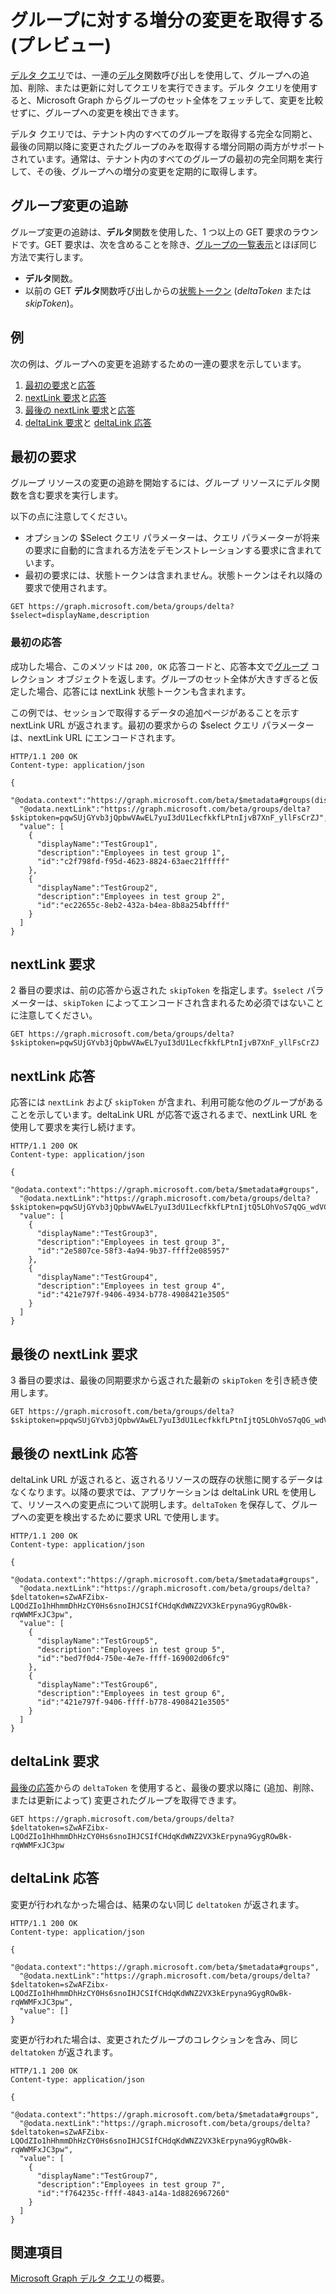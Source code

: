 # <a name="get-incremental-changes-for-groups-preview"></a>グループに対する増分の変更を取得する (プレビュー)

[デルタ クエリ](./delta_query_overview.md)では、一連の[デルタ](../api-reference/beta/api/group_delta.md)関数呼び出しを使用して、グループへの追加、削除、または更新に対してクエリを実行できます。デルタ クエリを使用すると、Microsoft Graph からグループのセット全体をフェッチして、変更を比較せずに、グループへの変更を検出できます。

デルタ クエリでは、テナント内のすべてのグループを取得する完全な同期と、最後の同期以降に変更されたグループのみを取得する増分同期の両方がサポートされています。通常は、テナント内のすべてのグループの最初の完全同期を実行して、その後、グループへの増分の変更を定期的に取得します。 

## <a name="tracking-group-changes"></a>グループ変更の追跡

グループ変更の追跡は、**デルタ**関数を使用した、1 つ以上の GET 要求のラウンドです。GET 要求は、次を含めることを除き、[グループの一覧表示](../api-reference/beta/api/group_list.md)とほぼ同じ方法で実行します。

- **デルタ**関数。
- 以前の GET **デルタ**関数呼び出しからの[状態トークン](./delta_query_overview.md) (_deltaToken_ または _skipToken_)。

## <a name="example"></a>例

次の例は、グループへの変更を追跡するための一連の要求を示しています。

1. [最初の要求](#initial-request)と[応答](#initial-response)
2. [nextLink 要求](#nextlink-request)と[応答](#nextlink-response)
3. [最後の nextLink 要求](#final-nextlink-request)と[応答](#final-nextlink-response)
4. [deltaLink 要求](#deltalink-request)と [deltaLink 応答](#deltalink-response)

## <a name="initial-request"></a>最初の要求

グループ リソースの変更の追跡を開始するには、グループ リソースにデルタ関数を含む要求を実行します。 

以下の点に注意してください。

- オプションの $Select クエリ パラメーターは、クエリ パラメーターが将来の要求に自動的に含まれる方法をデモンストレーションする要求に含まれています。
- 最初の要求には、状態トークンは含まれません。状態トークンはそれ以降の要求で使用されます。

``` http
GET https://graph.microsoft.com/beta/groups/delta?$select=displayName,description
```

### <a name="initial-response"></a>最初の応答

成功した場合、このメソッドは `200, OK` 応答コードと、応答本文で[グループ](../api-reference/beta/resources/group.md) コレクション オブジェクトを返します。グループのセット全体が大きすぎると仮定した場合、応答には nextLink 状態トークンも含まれます。

この例では、セッションで取得するデータの追加ページがあることを示す nextLink URL が返されます。最初の要求からの $select クエリ パラメーターは、nextLink URL にエンコードされます。

```http
HTTP/1.1 200 OK
Content-type: application/json

{
  "@odata.context":"https://graph.microsoft.com/beta/$metadata#groups(displayName,description)",
  "@odata.nextLink":"https://graph.microsoft.com/beta/groups/delta?$skiptoken=pqwSUjGYvb3jQpbwVAwEL7yuI3dU1LecfkkfLPtnIjvB7XnF_yllFsCrZJ",
  "value": [
    {
      "displayName":"TestGroup1",
      "description":"Employees in test group 1",
      "id":"c2f798fd-f95d-4623-8824-63aec21fffff"
    },
    {
      "displayName":"TestGroup2",
      "description":"Employees in test group 2",
      "id":"ec22655c-8eb2-432a-b4ea-8b8a254bffff"
    }
  ]
}
```

## <a name="nextlink-request"></a>nextLink 要求

2 番目の要求は、前の応答から返された `skipToken` を指定します。`$select` パラメーターは、`skipToken` によってエンコードされ含まれるため必須ではないことに注意してください。

``` http
GET https://graph.microsoft.com/beta/groups/delta?$skiptoken=pqwSUjGYvb3jQpbwVAwEL7yuI3dU1LecfkkfLPtnIjvB7XnF_yllFsCrZJ
```

## <a name="nextlink-response"></a>nextLink 応答

応答には `nextLink` および `skipToken` が含まれ、利用可能な他のグループがあることを示しています。deltaLink URL が応答で返されるまで、nextLink URL を使用して要求を実行し続けます。

```http
HTTP/1.1 200 OK
Content-type: application/json

{
  "@odata.context":"https://graph.microsoft.com/beta/$metadata#groups",
  "@odata.nextLink":"https://graph.microsoft.com/beta/groups/delta?$skiptoken=pqwSUjGYvb3jQpbwVAwEL7yuI3dU1LecfkkfLPtnIjtQ5LOhVoS7qQG_wdVCHHlbQpga7",
  "value": [
    {
      "displayName":"TestGroup3",
      "description":"Employees in test group 3",
      "id":"2e5807ce-58f3-4a94-9b37-ffff2e085957"
    },
    {
      "displayName":"TestGroup4",
      "description":"Employees in test group 4",
      "id":"421e797f-9406-4934-b778-4908421e3505"
    }
  ]
}
```

## <a name="final-nextlink-request"></a>最後の nextLink 要求

3 番目の要求は、最後の同期要求から返された最新の `skipToken` を引き続き使用します。 

``` http
GET https://graph.microsoft.com/beta/groups/delta?$skiptoken=ppqwSUjGYvb3jQpbwVAwEL7yuI3dU1LecfkkfLPtnIjtQ5LOhVoS7qQG_wdVCHHlbQpga7
```

## <a name="final-nextlink-response"></a>最後の nextLink 応答

deltaLink URL が返されると、返されるリソースの既存の状態に関するデータはなくなります。以降の要求では、アプリケーションは deltaLink URL を使用して、リソースへの変更点について説明します。`deltaToken` を保存して、グループへの変更を検出するために要求 URL で使用します。 

```http
HTTP/1.1 200 OK
Content-type: application/json

{
  "@odata.context":"https://graph.microsoft.com/beta/$metadata#groups",
  "@odata.nextLink":"https://graph.microsoft.com/beta/groups/delta?$deltatoken=sZwAFZibx-LQOdZIo1hHhmmDhHzCY0Hs6snoIHJCSIfCHdqKdWNZ2VX3kErpyna9GygROwBk-rqWWMFxJC3pw",
  "value": [
    {
      "displayName":"TestGroup5",
      "description":"Employees in test group 5",
      "id":"bed7f0d4-750e-4e7e-ffff-169002d06fc9"
    },
    {
      "displayName":"TestGroup6",
      "description":"Employees in test group 6",
      "id":"421e797f-9406-ffff-b778-4908421e3505"
    }
  ]
}
```

## <a name="deltalink-request"></a>deltaLink 要求

[最後の応答](#final-nextlink-response)からの `deltaToken` を使用すると、最後の要求以降に (追加、削除、または更新によって) 変更されたグループを取得できます。

``` http
GET https://graph.microsoft.com/beta/groups/delta?$deltatoken=sZwAFZibx-LQOdZIo1hHhmmDhHzCY0Hs6snoIHJCSIfCHdqKdWNZ2VX3kErpyna9GygROwBk-rqWWMFxJC3pw
```

## <a name="deltalink-response"></a>deltaLink 応答

変更が行われなかった場合は、結果のない同じ `deltatoken` が返されます。

```http
HTTP/1.1 200 OK
Content-type: application/json

{
  "@odata.context":"https://graph.microsoft.com/beta/$metadata#groups",
  "@odata.nextLink":"https://graph.microsoft.com/beta/groups/delta?$deltatoken=sZwAFZibx-LQOdZIo1hHhmmDhHzCY0Hs6snoIHJCSIfCHdqKdWNZ2VX3kErpyna9GygROwBk-rqWWMFxJC3pw",
  "value": []
}
```

変更が行われた場合は、変更されたグループのコレクションを含み、同じ `deltatoken` が返されます。

```http
HTTP/1.1 200 OK
Content-type: application/json

{
  "@odata.context":"https://graph.microsoft.com/beta/$metadata#groups",
  "@odata.nextLink":"https://graph.microsoft.com/beta/groups/delta?$deltatoken=sZwAFZibx-LQOdZIo1hHhmmDhHzCY0Hs6snoIHJCSIfCHdqKdWNZ2VX3kErpyna9GygROwBk-rqWWMFxJC3pw",
  "value": [
    {
      "displayName":"TestGroup7",
      "description":"Employees in test group 7",
      "id":"f764235c-ffff-4843-a14a-1d8826967260"
    }
  ]
}
```

## <a name="see-also"></a>関連項目
[Microsoft Graph デルタ クエリ](../concepts/delta_query_overview.md)の概要。